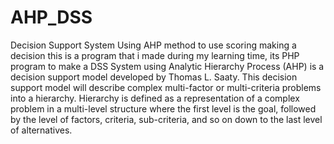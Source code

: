 # AHP_DSS
 Decision Support System Using AHP method to use scoring making a decision
 this is a program that i made during my learning time, its PHP program to make a
 DSS System using Analytic Hierarchy Process (AHP) is a decision support model developed by Thomas L. Saaty. This decision support model will describe complex multi-factor or multi-criteria problems into a hierarchy. Hierarchy is defined as a representation of a complex problem in a multi-level structure where the first level is the goal, followed by the level of factors, criteria, sub-criteria, and so on down to the last level of alternatives.
